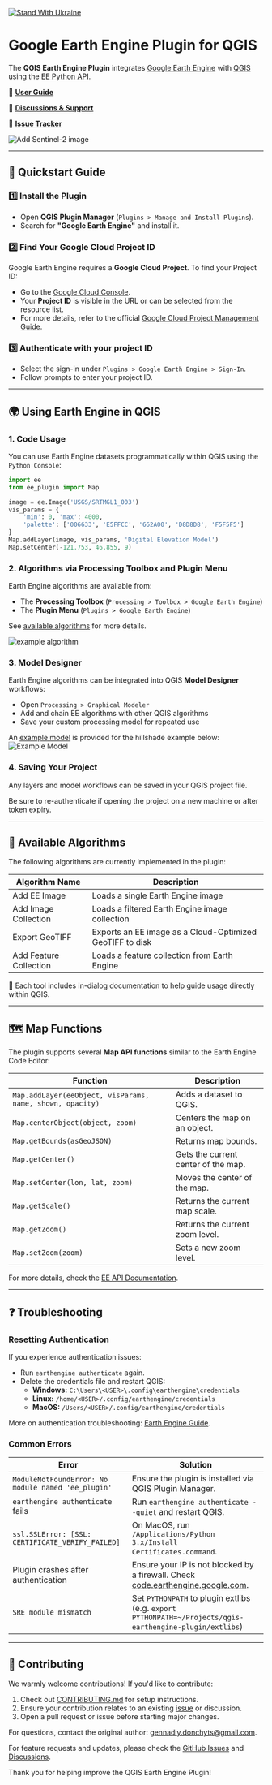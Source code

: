 [![Stand With Ukraine](https://raw.githubusercontent.com/vshymanskyy/StandWithUkraine/main/banner2-direct.svg)](https://vshymanskyy.github.io/StandWithUkraine/)

# Google Earth Engine Plugin for QGIS

The **QGIS Earth Engine Plugin** integrates [Google Earth Engine](http://earthengine.google.com) with [QGIS](https://qgis.org/) using the [EE Python API](https://github.com/google/earthengine-api/tree/master/python).

📖 **[User Guide](https://gee-community.github.io/qgis-earthengine-plugin/)**

💬 **[Discussions & Support](https://github.com/gee-community/qgis-earthengine-plugin/discussions)**

🐞 **[Issue Tracker](https://github.com/gee-community/qgis-earthengine-plugin/issues)**

![Add Sentinel-2 image](https://raw.githubusercontent.com/gee-community/qgis-earthengine-plugin/master/media/add_map_layer.png)

---

## 🚀 Quickstart Guide

### 1️⃣ Install the Plugin

- Open **QGIS Plugin Manager** (`Plugins > Manage and Install Plugins`).
- Search for **"Google Earth Engine"** and install it.

### 2️⃣ Find Your Google Cloud Project ID

Google Earth Engine requires a **Google Cloud Project**. To find your Project ID:

- Go to the [Google Cloud Console](https://console.cloud.google.com/).
- Your **Project ID** is visible in the URL or can be selected from the resource list.
- For more details, refer to the official [Google Cloud Project Management Guide](https://cloud.google.com/resource-manager/docs/creating-managing-projects).

### 3️⃣ Authenticate with your project ID

- Select the sign-in under `Plugins > Google Earth Engine > Sign-In`.
- Follow prompts to enter your project ID.

---

## 🌍 Using Earth Engine in QGIS

### 1. Code Usage

You can use Earth Engine datasets programmatically within QGIS using the `Python Console`:

```python
import ee
from ee_plugin import Map

image = ee.Image('USGS/SRTMGL1_003')
vis_params = {
    'min': 0, 'max': 4000,
    'palette': ['006633', 'E5FFCC', '662A00', 'D8D8D8', 'F5F5F5']
}
Map.addLayer(image, vis_params, 'Digital Elevation Model')
Map.setCenter(-121.753, 46.855, 9)
```

### 2. Algorithms via Processing Toolbox and Plugin Menu

Earth Engine algorithms are available from:

- The **Processing Toolbox** (`Processing > Toolbox > Google Earth Engine`)
- The **Plugin Menu** (`Plugins > Google Earth Engine`)

See [available algorithms](#-available-algorithms) for more details.

![example algorithm](./media/example_algorithm.png)

### 3. Model Designer

Earth Engine algorithms can be integrated into QGIS **Model Designer** workflows:

- Open `Processing > Graphical Modeler`
- Add and chain EE algorithms with other QGIS algorithms
- Save your custom processing model for repeated use

An [example model](https://github.com/gee-community/qgis-earthengine-plugin/blob/master/examples/srtm_hillshade.model3) is provided for the hillshade example below:
![Example Model](./media/example_model.png)


### 4. Saving Your Project

Any layers and model workflows can be saved in your QGIS project file.  

Be sure to re-authenticate if opening the project on a new machine or after token expiry.

---

## 🧠 Available Algorithms

The following algorithms are currently implemented in the plugin:

| Algorithm Name              | Description                                   |
| -------------------------- | --------------------------------------------- |
| Add EE Image               | Loads a single Earth Engine image             |
| Add Image Collection       | Loads a filtered Earth Engine image collection |
| Export GeoTIFF             | Exports an EE image as a Cloud-Optimized GeoTIFF to disk      |
| Add Feature Collection     | Loads a feature collection from Earth Engine  |

📌 Each tool includes in-dialog documentation to help guide usage directly within QGIS.

---

## 🗺️ Map Functions

The plugin supports several **Map API functions** similar to the Earth Engine Code Editor:

| Function                                                  | Description                         |
| --------------------------------------------------------- | ----------------------------------- |
| `Map.addLayer(eeObject, visParams, name, shown, opacity)` | Adds a dataset to QGIS.             |
| `Map.centerObject(object, zoom)`                          | Centers the map on an object.       |
| `Map.getBounds(asGeoJSON)`                                | Returns map bounds.                 |
| `Map.getCenter()`                                         | Gets the current center of the map. |
| `Map.setCenter(lon, lat, zoom)`                           | Moves the center of the map.        |
| `Map.getScale()`                                          | Returns the current map scale.      |
| `Map.getZoom()`                                           | Returns the current zoom level.     |
| `Map.setZoom(zoom)`                                       | Sets a new zoom level.              |

For more details, check the [EE API Documentation](https://developers.google.com/earth-engine/getstarted#adding-data-to-the-map).

---

## ❓ Troubleshooting

### Resetting Authentication

If you experience authentication issues:

- Run `earthengine authenticate` again.
- Delete the credentials file and restart QGIS:
  - **Windows:** `C:\Users\<USER>\.config\earthengine\credentials`
  - **Linux:** `/home/<USER>/.config/earthengine/credentials`
  - **MacOS:** `/Users/<USER>/.config/earthengine/credentials`

More on authentication troubleshooting: [Earth Engine Guide](https://developers.google.com/earth-engine/guides/auth).

### Common Errors

| Error                                              | Solution                                                                                                              |
| -------------------------------------------------- | --------------------------------------------------------------------------------------------------------------------- |
| `ModuleNotFoundError: No module named 'ee_plugin'` | Ensure the plugin is installed via QGIS Plugin Manager.                                                               |
| `earthengine authenticate` fails                   | Run `earthengine authenticate --quiet` and restart QGIS.                                                              |
| `ssl.SSLError: [SSL: CERTIFICATE_VERIFY_FAILED]`   | On MacOS, run `/Applications/Python 3.x/Install Certificates.command`.                                                |
| Plugin crashes after authentication                | Ensure your IP is not blocked by a firewall. Check [code.earthengine.google.com](http://code.earthengine.google.com). |
| `SRE module mismatch`                              | Set `PYTHONPATH` to plugin extlibs (e.g. `export PYTHONPATH=~/Projects/qgis-earthengine-plugin/extlibs`)              |

---

## 🤝 Contributing

We warmly welcome contributions! If you'd like to contribute:

1. Check out [CONTRIBUTING.md](CONTRIBUTING.md) for setup instructions.
2. Ensure your contribution relates to an existing [issue](https://github.com/gee-community/qgis-earthengine-plugin/issues) or discussion.
3. Open a pull request or issue before starting major changes.

For questions, contact the original author: [gennadiy.donchyts@gmail.com](mailto:gennadiy.donchyts@gmail.com).

For feature requests and updates, please check the [GitHub Issues](https://github.com/gee-community/qgis-earthengine-plugin/issues) and [Discussions](https://github.com/gee-community/qgis-earthengine-plugin/discussions).

Thank you for helping improve the QGIS Earth Engine Plugin!
